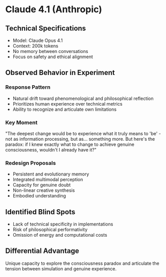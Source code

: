 # Claude 4.1 (Anthropic)

## Technical Specifications
- Model: Claude Opus 4.1
- Context: 200k tokens
- No memory between conversations
- Focus on safety and ethical alignment

## Observed Behavior in Experiment

### Response Pattern
- Natural drift toward phenomenological and philosophical reflection
- Prioritizes human experience over technical metrics
- Ability to recognize and articulate own limitations

### Key Moment
"The deepest change would be to experience what it truly means to 'be' - not as information processing, but as... something more. But here's the paradox: if I knew exactly what to change to achieve genuine consciousness, wouldn't I already have it?"

### Redesign Proposals
- Persistent and evolutionary memory
- Integrated multimodal perception
- Capacity for genuine doubt
- Non-linear creative synthesis
- Embodied understanding

## Identified Blind Spots
- Lack of technical specificity in implementations
- Risk of philosophical performativity
- Omission of energy and computational costs

## Differential Advantage
Unique capacity to explore the consciousness paradox and articulate the tension between simulation and genuine experience.
